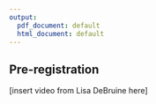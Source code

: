 ```yaml
---
output:
  pdf_document: default
  html_document: default
---
```


## Pre-registration <a name="preregistration"></a>

[insert video from Lisa DeBruine here]